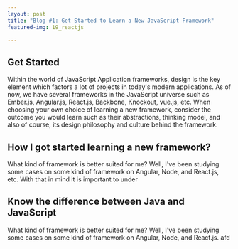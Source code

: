 ```yaml
---
layout: post
title: "Blog #1: Get Started to Learn a New JavaScript Framework"
featured-img: 19_reactjs

---
```

## Get Started

Within the world of JavaScript Application frameworks, design is the key element which factors a lot of projects in today's modern applications. As of now, we have several
frameworks in the JavaScript universe such as Ember.js, Angular.js, React.js, Backbone, Knockout, vue.js, etc. When choosing your own choice of learning a new framework, consider the outcome you would learn such as their abstractions, thinking model, and also of course, its design philosophy and culture behind the framework.  


## How I got started learning a new framework?
What kind of framework is better suited for me? Well, I've been studying some cases on some kind of framework on Angular, Node, and React.js, etc. With that in mind it is important to under

## Know the difference between Java and JavaScript
What kind of framework is better suited for me? Well, I've been studying some cases on some kind of framework on Angular, Node, and React.js. afd

